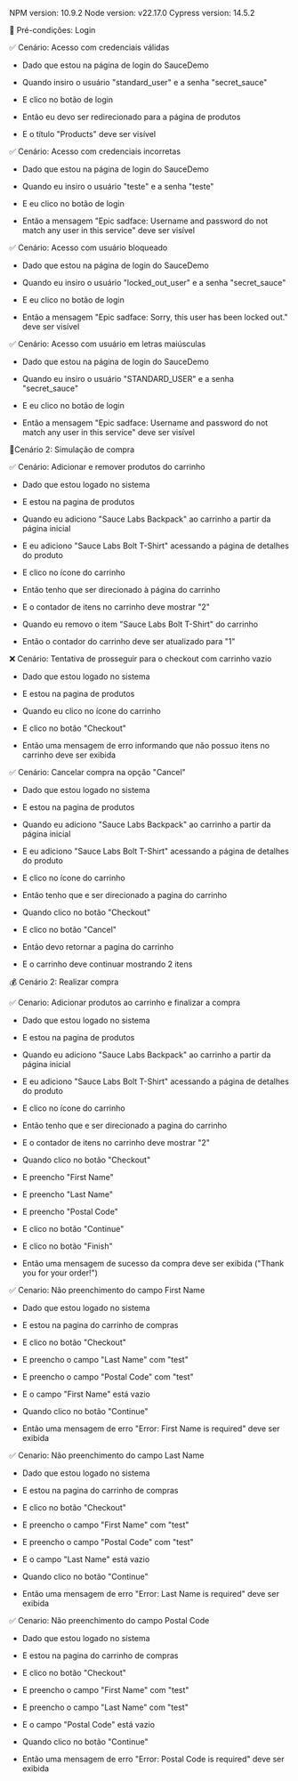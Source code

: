 NPM version: 10.9.2
Node version: v22.17.0
Cypress version: 14.5.2


🧪 Pré-condições: Login


✅ Cenário: Acesso com credenciais válidas

- Dado que estou na página de login do SauceDemo

- Quando insiro o usuário "standard_user" e a senha "secret_sauce"

- E clico no botão de login

- Então eu devo ser redirecionado para a página de produtos

- E o título "Products" deve ser visível

✅ Cenário: Acesso com credenciais incorretas

- Dado que estou na página de login do SauceDemo

- Quando eu insiro o usuário "teste" e a senha "teste"

- E eu clico no botão de login

- Então a mensagem "Epic sadface: Username and password do not match any user in this service" deve ser visível


✅ Cenário: Acesso com usuário bloqueado

- Dado que estou na página de login do SauceDemo

- Quando eu insiro o usuário "locked_out_user" e a senha "secret_sauce"

- E eu clico no botão de login

- Então a mensagem "Epic sadface: Sorry, this user has been locked out." deve ser visível


✅ Cenário: Acesso com usuário em letras maiúsculas

- Dado que estou na página de login do SauceDemo

- Quando eu insiro o usuário "STANDARD_USER" e a senha "secret_sauce"

- E eu clico no botão de login

- Então a mensagem "Epic sadface: Username and password do not match any user in this service" deve ser visível


🛒Cenário 2: Simulação de compra 

✅ Cenário: Adicionar e remover produtos do carrinho
- Dado que estou logado no sistema

- E estou na pagina de produtos

- Quando eu adiciono "Sauce Labs Backpack" ao carrinho a partir da página inicial

- E eu adiciono "Sauce Labs Bolt T-Shirt" acessando a página de detalhes do produto

- E clico no ícone do carrinho

- Então tenho que ser direcionado à página do carrinho

- E o contador de itens no carrinho deve mostrar "2"

- Quando eu removo o item "Sauce Labs Bolt T-Shirt" do carrinho

- Então o contador do carrinho deve ser atualizado para "1"


❌ Cenário: Tentativa de prosseguir para o checkout com carrinho vazio

- Dado que estou logado no sistema

- E estou na pagina de produtos

- Quando eu clico no ícone do carrinho

- E clico no botão "Checkout"

- Então uma mensagem de erro informando que não possuo itens no carrinho deve ser exibida



✅ Cenário: Cancelar compra na opção "Cancel"

- Dado que estou logado no sistema

- E estou na pagina de produtos

- Quando eu adiciono "Sauce Labs Backpack" ao carrinho a partir da página inicial

- E eu adiciono "Sauce Labs Bolt T-Shirt" acessando a página de detalhes do produto

- E clico no ícone do carrinho

- Então tenho que e ser direcionado a pagina do carrinho

- Quando clico no botão "Checkout"

- E clico no botão "Cancel"

- Então devo retornar a pagina do carrinho

- E o carrinho deve continuar mostrando 2 itens


💰 Cenário 2: Realizar compra 

✅ Cenario: Adicionar produtos ao carrinho e finalizar a compra

- Dado que estou logado no sistema

- E estou na pagina de produtos

- Quando eu adiciono "Sauce Labs Backpack" ao carrinho a partir da página inicial

- E eu adiciono "Sauce Labs Bolt T-Shirt" acessando a página de detalhes do produto

- E clico no ícone do carrinho

- Então tenho que e ser direcionado a pagina do carrinho

- E o contador de itens no carrinho deve mostrar "2"

- Quando clico no botão "Checkout"

- E preencho "First Name" 

- E preencho "Last Name"

- E preencho "Postal Code"

- E clico no botão "Continue"

- E clico no botão "Finish"

- Então uma mensagem de sucesso da compra deve ser exibida ("Thank you for your order!")


✅ Cenario: Não preenchimento do campo First Name

- Dado que estou logado no sistema

- E estou na pagina do carrinho de compras

- E clico no botão "Checkout"

- E preencho o campo "Last Name" com "test"

- E preencho o campo "Postal Code" com "test"

- E o campo "First Name" está vazio

- Quando clico no botão "Continue" 

- Então uma mensagem de erro "Error: First Name is required" deve ser exibida


✅ Cenario: Não preenchimento do campo Last Name

- Dado que estou logado no sistema

- E estou na pagina do carrinho de compras

- E clico no botão "Checkout"

- E preencho o campo "First Name" com "test"

- E preencho o campo "Postal Code" com "test"

- E o campo "Last Name" está vazio

- Quando clico no botão "Continue" 

- Então uma mensagem de erro "Error: Last Name is required" deve ser exibida


✅ Cenario: Não preenchimento do campo Postal Code

- Dado que estou logado no sistema

- E estou na pagina do carrinho de compras

- E clico no botão "Checkout"

- E preencho o campo "First Name" com "test"

- E preencho o campo "Last Name" com "test"

- E o campo "Postal Code" está vazio

- Quando clico no botão "Continue" 

- Então uma mensagem de erro "Error: Postal Code is required" deve ser exibida